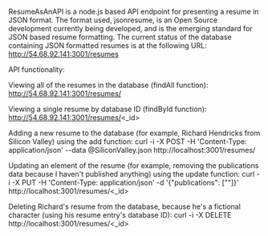 ResumeAsAnAPI is a node.js based API endpoint for presenting a resume in JSON format.  The format used, jsonresume, is an Open Source development currently being developed, and is the emerging standard for JSON based resume formatting.  The current status of the database containing JSON formatted resumes is at the following URL: http://54.68.92.141:3001/resumes

API functionality:

Viewing all of the resumes in the database (findAll function):
   http://54.68.92.141:3001/resumes/

Viewing a single resume by database ID (findById function):
   http://54.68.92.141:3001/resumes/<_id> 

Adding a new resume to the database (for example, Richard Hendricks from Silicon Valley) using the add function:
   curl -i -X POST -H 'Content-Type: application/json' --data @SiliconValley.json http://localhost:3001/resumes/

Updating an element of the resume (for example, removing the publications data because I haven't published anything) using the update function:
   curl -i -X PUT -H 'Content-Type: application/json' -d '{"publications": [""]}' http://localhost:3001/resumes/<_id>

Deleting Richard's resume from the database, because he's a fictional character (using his resume entry's database ID):
   curl -i -X DELETE http://localhost:3001/resumes/<_id>